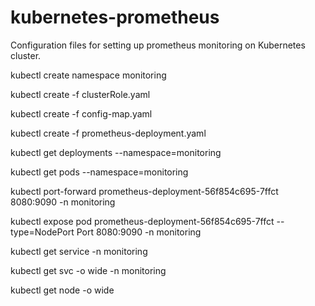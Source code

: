 # kubernetes-prometheus
Configuration files for setting up prometheus monitoring on Kubernetes cluster.

kubectl create namespace monitoring

kubectl create -f clusterRole.yaml

kubectl create -f config-map.yaml

kubectl create  -f prometheus-deployment.yaml 

kubectl get deployments --namespace=monitoring

kubectl get pods --namespace=monitoring

kubectl port-forward prometheus-deployment-56f854c695-7ffct 8080:9090 -n monitoring

kubectl expose pod prometheus-deployment-56f854c695-7ffct --type=NodePort Port 8080:9090 -n monitoring

kubectl get service -n monitoring

kubectl get svc -o wide -n monitoring

 kubectl get node  -o wide 

 


